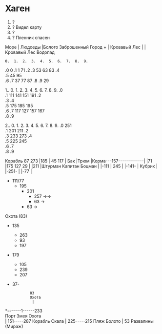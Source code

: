 # Хаген

1.  ?
2.  ?   Видел карту
3.  ?
4.  ?   Пленник спасен

Море    |       Людоеды
        |Болото Заброшенный Город   +
        |       Кровавый Лес        |
        |       Кровавый Лес        Водопад

    0.  1.  2.  3.  4.  5.  6.  7.  8.  9.
.0  0
.1  1                           71
.2
.3                      53  63      83
.4                  
.5                  45                  95      
.6
.7              37              77  87
.8
.9          29

1..
    0.  1.  2.  3.  4.  5.  6.  7.  8.  9.
.0  
.1      111         141 151             191
.2  
.3
.4                  
.5                              175 185 195            
.6
.7      117 127         157 167              
.8
.9                  

2..
    0.  1.  2.  3.  4.  5.  6.  7.  8.  9.
.0                      251  
.1  201 211
.2  
.3              233             273
.4                  
.5          225     245   
.6
.7               
.8
.9


Корабль
    87
273 |185   |        45      117     |
Бак |Трюм  |Корма---157-------------|
    |71    |175     127     29      |
    |211   |Штурман Капитан Боцман  |
    |-111  |        245             |
    |-141- |        Кубрик          | 
    |-251- |
    |-77   |
 
* 111/77
    * 195
        * 201
            * 257 ->->
            * 63  ->
        * 63  ->
        
Охота (83)
*   135
    *   263
    *   93
    *   197
*   179
    *   105
    *   239
    *   207
*   37-        
 
                83
                Охота
                 |
 *-------1------233     
Порт    Змея    Охота           
 |
151-----287
Корабль Скала
 |
225-----215
Пляж    Болото
 |
53
Развалины
(Мираж)
